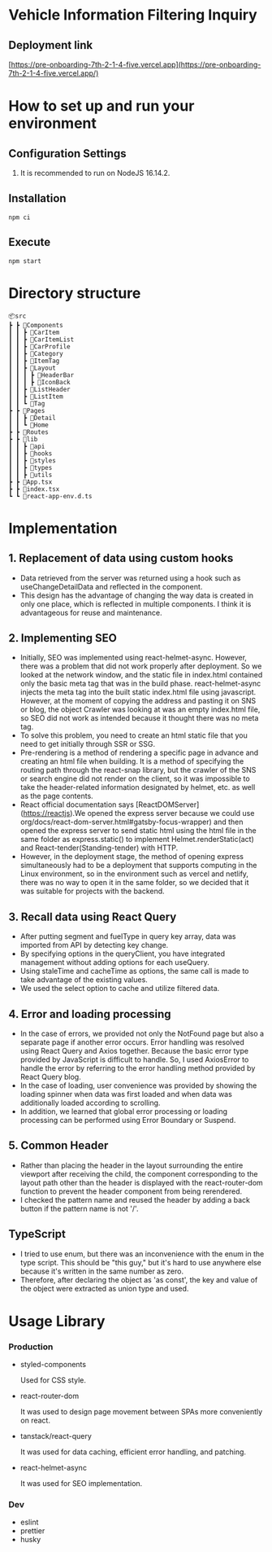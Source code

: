 # Vehicle Information Filtering Inquiry
## Deployment link

[https://pre-onboarding-7th-2-1-4-five.vercel.app](https://pre-onboarding-7th-2-1-4-five.vercel.app/)

# How to set up and run your environment

## Configuration Settings

1. It is recommended to run on NodeJS 16.14.2.

## Installation

```
npm ci

```

## Execute

```
npm start

```

# Directory structure

```
📦src
┣ ┣ 📂Components
┃ ┃ ┣ 📂CarItem
┃ ┃ ┣ 📂CarItemList
┃ ┃ ┣ 📂CarProfile
┃ ┃ ┣ 📂Category
┃ ┃ ┣ 📂ItemTag
┃ ┃ ┣ 📂Layout
┃ ┃ ┃ ┣ 📂HeaderBar
┃ ┃ ┃ ┣ 📂IconBack
┃ ┃ ┣ 📂ListHeader
┃ ┃ ┣ 📂ListItem
┃ ┃ ┗ 📂Tag
┣ ┣ 📂Pages
┃ ┃ ┣ 📂Detail
┃ ┃ ┗ 📂Home
┣ ┣ 📂Routes
┣ ┣ 📂lib
┃ ┃ ┣ 📂api
┃ ┃ ┣ 📂hooks
┃ ┃ ┣ 📂styles
┃ ┃ ┣ 📂types
┃ ┃ ┣ 📂utils
┣ ┣ 📜App.tsx
┣ ┣ 📜index.tsx
┗ ┗ 📜react-app-env.d.ts

```

# Implementation

## 1. Replacement of data using custom hooks

- Data retrieved from the server was returned using a hook such as useChangeDetailData and reflected in the component.
- This design has the advantage of changing the way data is created in only one place, which is reflected in multiple components. I think it is advantageous for reuse and maintenance.

## 2. Implementing SEO

- Initially, SEO was implemented using react-helmet-async. However, there was a problem that did not work properly after deployment. So we looked at the network window, and the static file in index.html contained only the basic meta tag that was in the build phase. react-helmet-async injects the meta tag into the built static index.html file using javascript. However, at the moment of copying the address and pasting it on SNS or blog, the object Crawler was looking at was an empty index.html file, so SEO did not work as intended because it thought there was no meta tag.
- To solve this problem, you need to create an html static file that you need to get initially through SSR or SSG.
- Pre-rendering is a method of rendering a specific page in advance and creating an html file when building. It is a method of specifying the routing path through the react-snap library, but the crawler of the SNS or search engine did not render on the client, so it was impossible to take the header-related information designated by helmet, etc. as well as the page contents.
- React official documentation says [ReactDOMServer] ([https://reactjs](https://reactjs/)).We opened the express server because we could use org/docs/react-dom-server.html#gatsby-focus-wrapper) and then opened the express server to send static html using the html file in the same folder as express.static() to implement Helmet.renderStatic(act) and React-tender(Standing-tender) with HTTP.
- However, in the deployment stage, the method of opening express simultaneously had to be a deployment that supports computing in the Linux environment, so in the environment such as vercel and netlify, there was no way to open it in the same folder, so we decided that it was suitable for projects with the backend.

## 3. Recall data using React Query

- After putting segment and fuelType in query key array, data was imported from API by detecting key change.
- By specifying options in the queryClient, you have integrated management without adding options for each useQuery.
- Using staleTime and cacheTime as options, the same call is made to take advantage of the existing values.
- We used the select option to cache and utilize filtered data.

## 4. Error and loading processing

- In the case of errors, we provided not only the NotFound page but also a separate page if another error occurs. Error handling was resolved using React Query and Axios together. Because the basic error type provided by JavaScript is difficult to handle. So, I used AxiosError to handle the error by referring to the error handling method provided by React Query blog.
- In the case of loading, user convenience was provided by showing the loading spinner when data was first loaded and when data was additionally loaded according to scrolling.
- In addition, we learned that global error processing or loading processing can be performed using Error Boundary or Suspend.

## 5. Common Header

- Rather than placing the header in the layout surrounding the entire viewport after receiving the child, the component corresponding to the layout path other than the header is displayed with the react-router-dom function to prevent the header component from being rerendered.
- I checked the pattern name and reused the header by adding a back button if the pattern name is not '/'.

## TypeScript

- I tried to use enum, but there was an inconvenience with the enum in the type script. This should be "this guy," but it's hard to use anywhere else because it's written in the same number as zero.
- Therefore, after declaring the object as 'as const', the key and value of the object were extracted as union type and used.

# Usage Library

### Production

- styled-components
    
    Used for CSS style.
    
- react-router-dom
    
    It was used to design page movement between SPAs more conveniently on react.
    
- tanstack/react-query
    
    It was used for data caching, efficient error handling, and patching.
    
- react-helmet-async
    
    It was used for SEO implementation.
    

### Dev

- eslint
- prettier
- husky

